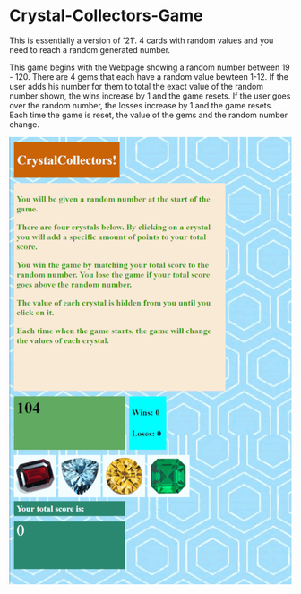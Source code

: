 # Crystal-Collectors-Game
This is essentially a version of '21'. 4 cards with random values and you need to reach a random generated number.

This game begins with the Webpage showing a random number between 19 - 120. There are 4 gems that each have a random value bewteen 1-12. If the user adds his number for them to total the exact value of the random number shown, the wins increase by 1 and the game resets. If the user goes over the random number, the losses increase by 1 and the game resets. Each time the game is reset, the value of the gems and the random number change.

![GIF](assets/images/crystal-game.GIF)